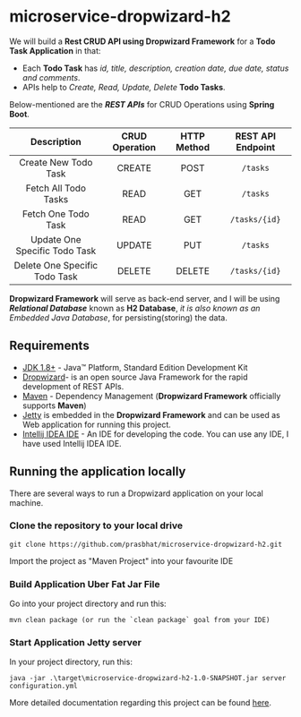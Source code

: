# microservice-dropwizard-h2

We will build a **Rest CRUD API using Dropwizard Framework** for a **Todo Task Application** in that:

- Each **Todo Task** has *id, title, description, creation date, due date, status and comments*.
- APIs help to *Create, Read, Update, Delete* **Todo Tasks**.

Below-mentioned are the ***REST APIs*** for CRUD Operations using **Spring Boot**.

|          Description          | CRUD Operation | HTTP Method | REST API Endpoint |
|:-----------------------------:|:--------------:|:-----------:|:-----------------:|
|     Create New Todo Task      |     CREATE     |    POST     |     `/tasks`      |
|     Fetch All Todo Tasks      |      READ      |     GET     |     `/tasks`      |
|      Fetch One Todo Task      |      READ      |     GET     |   `/tasks/{id}`   |
| Update One Specific Todo Task |     UPDATE     |     PUT     |     `/tasks`      |
| Delete One Specific Todo Task |     DELETE     |   DELETE    |   `/tasks/{id}`   |

**Dropwizard Framework** will serve as back-end server, and I will be using ***Relational Database*** known as 
**H2 Database**, *it is also known as an Embedded Java Database*, for persisting(storing) the data.

## Requirements

- [JDK 1.8+](https://www.oracle.com/java/technologies/javase-downloads.html) - Java™ Platform, Standard Edition
  Development Kit
- [Dropwizard](https://www.dropwizard.io/en/latest/)- is an open source Java Framework for the rapid development of REST APIs.
- [Maven](https://maven.apache.org/) - Dependency Management (**Dropwizard Framework** officially supports **Maven**)
- [Jetty](https://www.eclipse.org/jetty/) is embedded in the **Dropwizard Framework** and can be used as Web application
for running this project.
- [Intellij IDEA IDE](https://www.jetbrains.com/idea/download/#section=windows) - An IDE for developing the code. You
  can use any IDE, I have used Intellij IDEA IDE.

## Running the application locally

There are several ways to run a Dropwizard application on your local machine.

### Clone the repository to your local drive

```shell
git clone https://github.com/prasbhat/microservice-dropwizard-h2.git
```
Import the project as "Maven Project" into your favourite IDE

### Build Application Uber Fat Jar File

Go into your project directory and run this:
```shell
mvn clean package (or run the `clean package` goal from your IDE)
```

### Start Application Jetty server
In your project directory, run this:
```shell
java -jar .\target\microservice-dropwizard-h2-1.0-SNAPSHOT.jar server configuration.yml
```

More detailed documentation regarding this project can be found [here](https://myzonesoft.com/post/microservice-dropwizard-h2/).